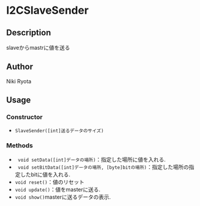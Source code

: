 # I2CSlaveSender

## Description

slaveからmastrに値を送る

## Author
Niki Ryota

## Usage

### Constructor
* `SlaveSender([int]送るデータのサイズ)`

### Methods
* ` void setData([int]データの場所)`：指定した場所に値を入れる.
* ` void setBitData([int]データの場所, [byte]bitの場所)`：指定した場所の指定したbitに値を入れる.
* `void reset()`：値のリセット
* `void update()`：値をmasterに送る.
* `void show()`masterに送るデータの表示.
